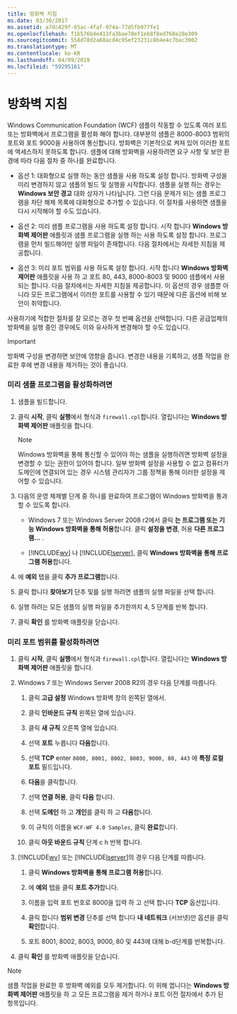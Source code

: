 ```yaml
---
title: 방화벽 지침
ms.date: 03/30/2017
ms.assetid: a7dc429f-65ac-4faf-974a-77d5fb977fe1
ms.openlocfilehash: f1b576b4e413fa3bae70ef1eb8f8ed768e28e309
ms.sourcegitcommit: 558d78d2a68acd4c95ef23231c8b4e4c7bac3902
ms.translationtype: MT
ms.contentlocale: ko-KR
ms.lasthandoff: 04/09/2019
ms.locfileid: "59295161"
---
```

# <a name="firewall-instructions"></a>방화벽 지침
Windows Communication Foundation (WCF) 샘플이 작동할 수 있도록 여러 포트 또는 방화벽에서 프로그램을 활성화 해야 합니다. 대부분의 샘플은 8000-8003 범위의 포트와 포트 9000을 사용하여 통신합니다. 방화벽은 기본적으로 켜져 있어 이러한 포트에 액세스하지 못하도록 합니다. 샘플에 대해 방화벽을 사용하려면 요구 사항 및 보안 환경에 따라 다음 절차 중 하나를 완료합니다.  
  
-   옵션 1: 대화형으로 실행 하는 동안 샘플을 사용 하도록 설정 합니다. 방화벽 구성을 미리 변경하지 않고 샘플의 빌드 및 실행을 시작합니다. 샘플을 실행 하는 경우는 **Windows 보안 경고** 대화 상자가 나타납니다. 그런 다음 문제가 되는 샘플 프로그램을 차단 해제 목록에 대화형으로 추가할 수 있습니다. 이 절차를 사용하면 샘플을 다시 시작해야 할 수도 있습니다.  
  
-   옵션 2: 미리 샘플 프로그램을 사용 하도록 설정 합니다. 시작 합니다 **Windows 방화벽 제어판** 애플릿과 샘플 프로그램을 실행 하는 사용 하도록 설정 합니다. 프로그램을 먼저 빌드해야만 실행 파일이 존재합니다. 다음 절차에서는 자세한 지침을 제공합니다.  
  
-   옵션 3: 미리 포트 범위를 사용 하도록 설정 합니다. 시작 합니다 **Windows 방화벽** **제어판** 애플릿을 사용 하 고 포트 80, 443, 8000-8003 및 9000 샘플에서 사용 되는 합니다. 다음 절차에서는 자세한 지침을 제공합니다. 이 옵션의 경우 샘플뿐 아니라 모든 프로그램에서 이러한 포트를 사용할 수 있기 때문에 다른 옵션에 비해 보안이 취약합니다.  
  
 사용하기에 적합한 절차를 잘 모르는 경우 첫 번째 옵션을 선택합니다. 다른 공급업체의 방화벽을 실행 중인 경우에도 이와 유사하게 변경해야 할 수도 있습니다.  
  
> [!IMPORTANT]
>  방화벽 구성을 변경하면 보안에 영향을 줍니다. 변경한 내용을 기록하고, 샘플 작업을 완료한 후에 변경 내용을 제거하는 것이 좋습니다.  
  
### <a name="to-enable-samples-programs-in-advance"></a>미리 샘플 프로그램을 활성화하려면  
  
1. 샘플을 빌드합니다.  
  
2. 클릭 **시작**, 클릭 **실행**에서 형식과 `firewall.cpl`합니다. 열립니다는 **Windows 방화벽 제어판** 애플릿을 합니다.  
  
    > [!NOTE]
    >  Windows 방화벽을 통해 통신할 수 있어야 하는 샘플을 실행하려면 방화벽 설정을 변경할 수 있는 권한이 있어야 합니다. 일부 방화벽 설정을 사용할 수 없고 컴퓨터가 도메인에 연결되어 있는 경우 시스템 관리자가 그룹 정책을 통해 이러한 설정을 제어할 수 있습니다.  
  
3. 다음의 운영 체제별 단계 중 하나를 완료하여 프로그램이 Windows 방화벽을 통과할 수 있도록 합니다.  
  
    -   Windows 7 또는 Windows Server 2008 r2에서 클릭 **는 프로그램 또는 기능 Windows 방화벽을 통해 허용**합니다. 클릭 **설정을 변경**, 허용 **다른 프로그램...** .  
  
    -   [!INCLUDE[wv](../../../../includes/wv-md.md)] 나 [!INCLUDE[lserver](../../../../includes/lserver-md.md)], 클릭 **Windows 방화벽을 통해 프로그램 허용**합니다.  
  
4. 에 **예외** 탭을 클릭 **추가 프로그램**합니다.  
  
5. 클릭 합니다 **찾아보기** 단추 및를 실행 하려면 샘플의 실행 파일을 선택 합니다.  
  
6. 실행 하려는 모든 샘플의 실행 파일을 추가한까지 4, 5 단계를 반복 합니다.  
  
7. 클릭 **확인** 를 방화벽 애플릿을 닫습니다.  
  
### <a name="to-enable-a-port-range-in-advance"></a>미리 포트 범위를 활성화하려면  
  
1. 클릭 **시작**, 클릭 **실행**에서 형식과 `firewall.cpl`합니다. 열립니다는 **Windows 방화벽 제어판** 애플릿을 합니다.  
  
2. Windows 7 또는 Windows Server 2008 R2의 경우 다음 단계를 따릅니다.  
  
    1.  클릭 **고급 설정** Windows 방화벽 창의 왼쪽된 열에서.  
  
    2.  클릭 **인바운드 규칙** 왼쪽된 열에 있습니다.  
  
    3.  클릭 **새 규칙** 오른쪽 열에 있습니다.  
  
    4.  선택 **포트** 누릅니다 **다음**합니다.  
  
    5.  선택 **TCP** enter `8000, 8001, 8002, 8003, 9000, 80, 443` 에 **특정 로컬 포트** 필드입니다.  
  
    6.  **다음**을 클릭합니다.  
  
    7.  선택 **연결 허용**, 클릭 **다음** 합니다.  
  
    8.  선택 **도메인** 하 고 **개인**를 클릭 하 고 **다음**합니다.  
  
    9. 이 규칙의 이름을 `WCF-WF 4.0 Samples`, 클릭 **완료**합니다.  
  
    10. 클릭 **아웃 바운드 규칙** 단계 c h 반복 합니다.  
  
3. [!INCLUDE[wv](../../../../includes/wv-md.md)] 또는 [!INCLUDE[lserver](../../../../includes/lserver-md.md)]의 경우 다음 단계를 따릅니다.  
  
    1.  클릭 **Windows 방화벽을 통해 프로그램 허용**합니다.  
  
    2.  에 **예외** 탭을 클릭 **포트 추가**합니다.  
  
    3.  이름을 입력 포트 번호로 8000을 입력 하 고 선택 합니다 **TCP** 옵션입니다.  
  
    4.  클릭 합니다 **범위 변경** 단추를 선택 합니다 **내 네트워크** (서브넷)만 옵션을 클릭 **확인**합니다.  
  
    5.  포트 8001, 8002, 8003, 9000, 80 및 443에 대해 b-d단계를 반복합니다.  
  
4. 클릭 **확인** 를 방화벽 애플릿을 닫습니다.  
  
> [!NOTE]
>  샘플 작업을 완료한 후 방화벽 예외를 모두 제거합니다. 이 위해 엽니다는 **Windows 방화벽 제어판** 애플릿을 하 고 모든 프로그램을 제거 하거나 포트 이전 절차에서 추가 된 항목입니다.
